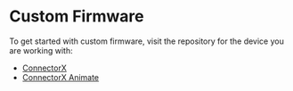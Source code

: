 # Custom Firmware

To get started with custom firmware, visit the repository for the device you are working with:

- [ConnectorX](https://github.com/Lumyn-Labs/ConnectorX-Fimware-Starter)
- [ConnectorX Animate](https://github.com/Lumyn-Labs/ConnectorX-Animate-Fimware-Starter)